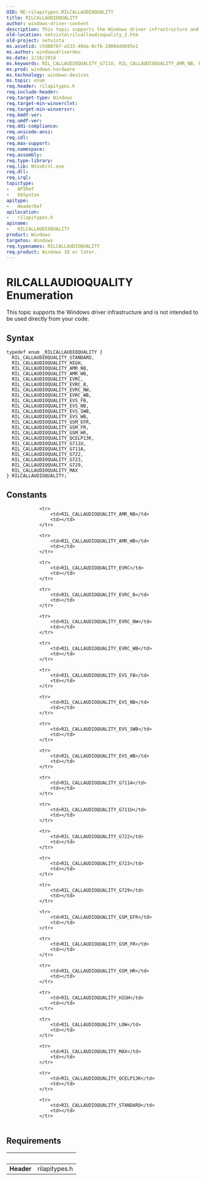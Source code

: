 ```yaml
---
UID: NE:rilapitypes.RILCALLAUDIOQUALITY
title: RILCALLAUDIOQUALITY
author: windows-driver-content
description: This topic supports the Windows driver infrastructure and is not intended to be used directly from your code.
old-location: netvista\rilcallaudioquality_2.htm
old-project: netvista
ms.assetid: c5d80767-a533-49da-8cf6-28084dd695e1
ms.author: windowsdriverdev
ms.date: 2/16/2018
ms.keywords: RIL_CALLAUDIOQUALITY_G711U, RIL_CALLAUDIOQUALITY_AMR_NB, RIL_CALLAUDIOQUALITY_EVS_FB, RIL_CALLAUDIOQUALITY_EVS_NB, rilapitypes/RIL_CALLAUDIOQUALITY_EVS_WB, rilapitypes/RIL_CALLAUDIOQUALITY_AMR_NB, RIL_CALLAUDIOQUALITY_EVRC, RIL_CALLAUDIOQUALITY_MAX, rilapitypes/RIL_CALLAUDIOQUALITY_EVS_NB, rilapitypes/RIL_CALLAUDIOQUALITY_EVRC_WB, rilapitypes/RIL_CALLAUDIOQUALITY_MAX, RIL_CALLAUDIOQUALITY_G711A, RIL_CALLAUDIOQUALITY_STANDARD, RIL_CALLAUDIOQUALITY_EVS_SWB, rilapitypes/RIL_CALLAUDIOQUALITY_EVRC_B, RIL_CALLAUDIOQUALITY_EVRC_NW, rilapitypes/RIL_CALLAUDIOQUALITY_HIGH, rilapitypes/RIL_CALLAUDIOQUALITY_G711U, RIL_CALLAUDIOQUALITY_GSM_EFR, RIL_CALLAUDIOQUALITY_G729, netvista.rilcallaudioquality_2, rilapitypes/RIL_CALLAUDIOQUALITY_G711A, RIL_CALLAUDIOQUALITY_AMR_WB, RIL_CALLAUDIOQUALITY_EVS_WB, rilapitypes/RIL_CALLAUDIOQUALITY_GSM_HR, RILCALLAUDIOQUALITY, rilapitypes/RIL_CALLAUDIOQUALITY_STANDARD, RIL_CALLAUDIOQUALITY_GSM_FR, rilapitypes/RIL_CALLAUDIOQUALITY_G722, RIL_CALLAUDIOQUALITY_GSM_HR, RIL_CALLAUDIOQUALITY_QCELP13K, rilapitypes/RIL_CALLAUDIOQUALITY_EVRC_NW, RIL_CALLAUDIOQUALITY_G722, RILCALLAUDIOQUALITY enumeration [Network Drivers Starting with Windows Vista], RIL_CALLAUDIOQUALITY_EVRC_WB, rilapitypes/RIL_CALLAUDIOQUALITY_EVS_FB, rilapitypes/RIL_CALLAUDIOQUALITY_GSM_EFR, rilapitypes/RILCALLAUDIOQUALITY, rilapitypes/RIL_CALLAUDIOQUALITY_G723, RIL_CALLAUDIOQUALITY_G723, rilapitypes/RIL_CALLAUDIOQUALITY_EVRC, rilapitypes/RIL_CALLAUDIOQUALITY_GSM_FR, rilapitypes/RIL_CALLAUDIOQUALITY_QCELP13K, rilapitypes/RIL_CALLAUDIOQUALITY_EVS_SWB, rilapitypes/RIL_CALLAUDIOQUALITY_G729, RIL_CALLAUDIOQUALITY_EVRC_B, RIL_CALLAUDIOQUALITY_HIGH, rilapitypes/RIL_CALLAUDIOQUALITY_AMR_WB
ms.prod: windows-hardware
ms.technology: windows-devices
ms.topic: enum
req.header: rilapitypes.h
req.include-header: 
req.target-type: Windows
req.target-min-winverclnt: 
req.target-min-winversvr: 
req.kmdf-ver: 
req.umdf-ver: 
req.ddi-compliance: 
req.unicode-ansi: 
req.idl: 
req.max-support: 
req.namespace: 
req.assembly: 
req.type-library: 
req.lib: NtosKrnl.exe
req.dll: 
req.irql: 
topictype:
-	APIRef
-	kbSyntax
apitype:
-	HeaderDef
apilocation:
-	rilapitypes.h
apiname:
-	RILCALLAUDIOQUALITY
product: Windows
targetos: Windows
req.typenames: RILCALLAUDIOQUALITY
req.product: Windows 10 or later.
---
```


# RILCALLAUDIOQUALITY Enumeration
This topic supports the Windows driver infrastructure and is not intended to be used directly from your code.

## Syntax
````
typedef enum _RILCALLAUDIOQUALITY { 
  RIL_CALLAUDIOQUALITY_STANDARD,
  RIL_CALLAUDIOQUALITY_HIGH,
  RIL_CALLAUDIOQUALITY_AMR_NB,
  RIL_CALLAUDIOQUALITY_AMR_WB,
  RIL_CALLAUDIOQUALITY_EVRC,
  RIL_CALLAUDIOQUALITY_EVRC_B,
  RIL_CALLAUDIOQUALITY_EVRC_NW,
  RIL_CALLAUDIOQUALITY_EVRC_WB,
  RIL_CALLAUDIOQUALITY_EVS_FB,
  RIL_CALLAUDIOQUALITY_EVS_NB,
  RIL_CALLAUDIOQUALITY_EVS_SWB,
  RIL_CALLAUDIOQUALITY_EVS_WB,
  RIL_CALLAUDIOQUALITY_GSM_EFR,
  RIL_CALLAUDIOQUALITY_GSM_FR,
  RIL_CALLAUDIOQUALITY_GSM_HR,
  RIL_CALLAUDIOQUALITY_QCELP13K,
  RIL_CALLAUDIOQUALITY_G711U,
  RIL_CALLAUDIOQUALITY_G711A,
  RIL_CALLAUDIOQUALITY_G722,
  RIL_CALLAUDIOQUALITY_G723,
  RIL_CALLAUDIOQUALITY_G729,
  RIL_CALLAUDIOQUALITY_MAX
} RILCALLAUDIOQUALITY;
````

## Constants

<table>
            
                <tr>
                    <td>RIL_CALLAUDIOQUALITY_AMR_NB</td>
                    <td></td>
                </tr>
            
                <tr>
                    <td>RIL_CALLAUDIOQUALITY_AMR_WB</td>
                    <td></td>
                </tr>
            
                <tr>
                    <td>RIL_CALLAUDIOQUALITY_EVRC</td>
                    <td></td>
                </tr>
            
                <tr>
                    <td>RIL_CALLAUDIOQUALITY_EVRC_B</td>
                    <td></td>
                </tr>
            
                <tr>
                    <td>RIL_CALLAUDIOQUALITY_EVRC_NW</td>
                    <td></td>
                </tr>
            
                <tr>
                    <td>RIL_CALLAUDIOQUALITY_EVRC_WB</td>
                    <td></td>
                </tr>
            
                <tr>
                    <td>RIL_CALLAUDIOQUALITY_EVS_FB</td>
                    <td></td>
                </tr>
            
                <tr>
                    <td>RIL_CALLAUDIOQUALITY_EVS_NB</td>
                    <td></td>
                </tr>
            
                <tr>
                    <td>RIL_CALLAUDIOQUALITY_EVS_SWB</td>
                    <td></td>
                </tr>
            
                <tr>
                    <td>RIL_CALLAUDIOQUALITY_EVS_WB</td>
                    <td></td>
                </tr>
            
                <tr>
                    <td>RIL_CALLAUDIOQUALITY_G711A</td>
                    <td></td>
                </tr>
            
                <tr>
                    <td>RIL_CALLAUDIOQUALITY_G711U</td>
                    <td></td>
                </tr>
            
                <tr>
                    <td>RIL_CALLAUDIOQUALITY_G722</td>
                    <td></td>
                </tr>
            
                <tr>
                    <td>RIL_CALLAUDIOQUALITY_G723</td>
                    <td></td>
                </tr>
            
                <tr>
                    <td>RIL_CALLAUDIOQUALITY_G729</td>
                    <td></td>
                </tr>
            
                <tr>
                    <td>RIL_CALLAUDIOQUALITY_GSM_EFR</td>
                    <td></td>
                </tr>
            
                <tr>
                    <td>RIL_CALLAUDIOQUALITY_GSM_FR</td>
                    <td></td>
                </tr>
            
                <tr>
                    <td>RIL_CALLAUDIOQUALITY_GSM_HR</td>
                    <td></td>
                </tr>
            
                <tr>
                    <td>RIL_CALLAUDIOQUALITY_HIGH</td>
                    <td></td>
                </tr>
            
                <tr>
                    <td>RIL_CALLAUDIOQUALITY_LOW</td>
                    <td></td>
                </tr>
            
                <tr>
                    <td>RIL_CALLAUDIOQUALITY_MAX</td>
                    <td></td>
                </tr>
            
                <tr>
                    <td>RIL_CALLAUDIOQUALITY_QCELP13K</td>
                    <td></td>
                </tr>
            
                <tr>
                    <td>RIL_CALLAUDIOQUALITY_STANDARD</td>
                    <td></td>
                </tr>
</table>


## Requirements
| &nbsp; | &nbsp; |
| ---- |:---- |
| **Header** | rilapitypes.h |
